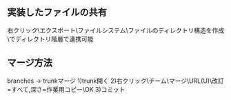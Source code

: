 ## 実装したファイルの共有
右クリック\エクスポート\ファイルシステム\ファイルのディレクトリ構造を作成\でディレクトリ階層で連携可能

## マージ方法
branches → trunkマージ
1)trunk開く
2)右クリック\チーム\マージ\URL(U)\改訂=すべて,深さ=作業用コピー\OK
3)コミット
